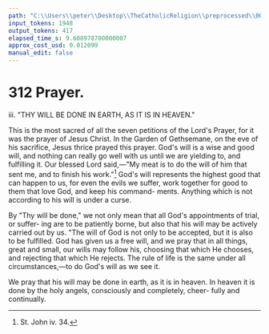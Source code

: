 ```yaml
---
path: "C:\\Users\\peter\\Desktop\\TheCatholicReligion\\preprocessed\\00331.jpg"
input_tokens: 1948
output_tokens: 417
elapsed_time_s: 9.608978700000007
approx_cost_usd: 0.012099
manual_edit: false
---
```

# 312 Prayer.

iii. "THY WILL BE DONE IN EARTH, AS IT IS
IN HEAVEN."

This is the most sacred of all the seven
petitions of the Lord's Prayer, for it was the
prayer of Jesus Christ. In the Garden of
Gethsemane, on the eve of his sacrifice, Jesus
thrice prayed this prayer. God's will is a wise
and good will, and nothing can really go well
with us until we are yielding to, and fulfilling
it. Our blessed Lord said,—"My meat is to
do the will of him that sent me, and to
finish his work."[^1] God's will represents the
highest good that can happen to us, for even
the evils we suffer, work together for good to
them that love God, and keep his command-
ments. Anything which is not according to his
will is under a curse.

By "Thy will be done," we not only mean
that all God's appointments of trial, or suffer-
ing are to be patiently borne, but also that his
will may be actively carried out by us. "The
will of God is not only to be accepted, but it is
also to be fulfilled. God has given us a free
will, and we pray that in all things, great and
small, our wills may follow his, choosing that
which He chooses, and rejecting that which
He rejects. The rule of life is the same under
all circumstances,—to do God's will as we
see it.

We pray that his will may be done in earth,
as it is in heaven. In heaven it is done by the
holy angels, consciously and completely, cheer-
fully and continually.

[^1]: St. John iv. 34.